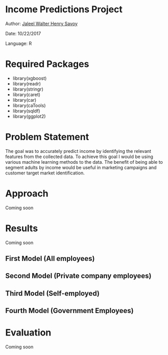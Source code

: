 # Income Predictions Project
Author:   [Jaleel Walter Henry Savoy](mailto:jaleelwsavoy@outlook.com)

Date:     10/22/2017

Language: R

# Required Packages
* library(xgboost)
* library(readr)
* library(stringr)
* library(caret)
* library(car)
* library(caTools)
* library(sqldf)
* library(ggplot2)

# Problem Statement
The goal was to accurately predict income by identifying the relevant features from the collected data. To achieve this goal I would be using various machine learning methods to the data. The benefit of being able to segment adults by income would be useful in marketing campaigns and customer target market identification. 

# Approach
Coming soon

# Results
Coming soon
## First Model (All employees)
## Second Model (Private company employees)
## Third Model (Self-employed)
## Fourth Model (Government Employees)

# Evaluation
Coming soon
